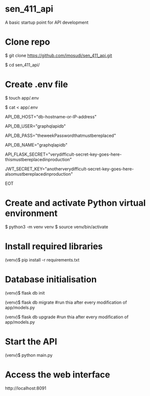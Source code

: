 # sen_411_api
A basic startup point for API development

# Clone repo    
 $ git clone https://github.com/imosudi/sen_411_api.git   

 $ cd sen_411_api/    


# Create .env file
 $ touch app/.env     

 $ cat <<EOT > app/.env

API_DB_HOST="db-hostname-or-IP-address"

API_DB_USER="graphqlapidb"

API_DB_PASS="theweekPasswordthatmustbereplaced"

API_DB_NAME="graphqlapidb"

API_FLASK_SECRET="verydifficult-secret-key-goes-here-thismustbereplacedinproduction"

JWT_SECRET_KEY="anotherverydifficult-secret-key-goes-here-alsomustbereplacedinproduction"

EOT



# Create and activate Python virtual environment
 $ python3 -m venv venv
 $ source venv/bin/activate
 
# Install required libraries 
 (venv)$ pip install -r requirements.txt 

# Database initialisation
 (venv)$ flask db init

 (venv)$ flask db migrate       #run thia after every modification of app/models.py

 (venv)$ flask db upgrade       #run thia after every modification of app/models.py
 

# Start the API
 (venv)$ python main.py 

# Access the web interface
 http://localhost:8091
